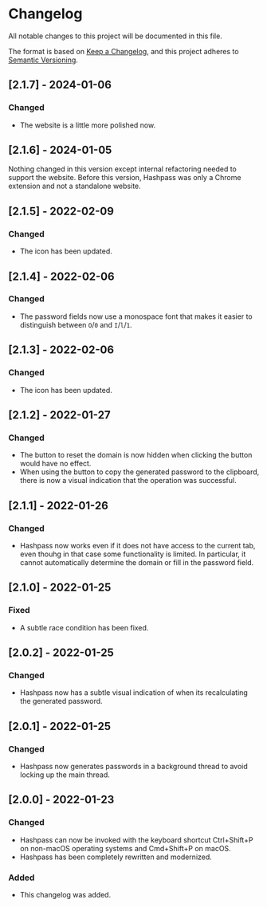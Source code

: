 # Changelog

All notable changes to this project will be documented in this file.

The format is based on [Keep a Changelog](https://keepachangelog.com/en/1.0.0/),
and this project adheres to
[Semantic Versioning](https://semver.org/spec/v2.0.0.html).

## [2.1.7] - 2024-01-06

### Changed

- The website is a little more polished now.

## [2.1.6] - 2024-01-05

Nothing changed in this version except internal refactoring needed to support
the website. Before this version, Hashpass was only a Chrome extension and not a
standalone website.

## [2.1.5] - 2022-02-09

### Changed

- The icon has been updated.

## [2.1.4] - 2022-02-06

### Changed

- The password fields now use a monospace font that makes it easier to
  distinguish between `O`/`0` and `I`/`l`/`1`.

## [2.1.3] - 2022-02-06

### Changed

- The icon has been updated.

## [2.1.2] - 2022-01-27

### Changed

- The button to reset the domain is now hidden when clicking the button would
  have no effect.
- When using the button to copy the generated password to the clipboard, there
  is now a visual indication that the operation was successful.

## [2.1.1] - 2022-01-26

### Changed

- Hashpass now works even if it does not have access to the current tab, even
  thouhg in that case some functionality is limited. In particular, it cannot
  automatically determine the domain or fill in the password field.

## [2.1.0] - 2022-01-25

### Fixed

- A subtle race condition has been fixed.

## [2.0.2] - 2022-01-25

### Changed

- Hashpass now has a subtle visual indication of when its recalculating the
  generated password.

## [2.0.1] - 2022-01-25

### Changed

- Hashpass now generates passwords in a background thread to avoid locking up
  the main thread.

## [2.0.0] - 2022-01-23

### Changed

- Hashpass can now be invoked with the keyboard shortcut Ctrl+Shift+P on
  non-macOS operating systems and Cmd+Shift+P on macOS.
- Hashpass has been completely rewritten and modernized.

### Added

- This changelog was added.
